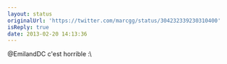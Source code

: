 ```yaml
---
layout: status
originalUrl: 'https://twitter.com/marcgg/status/304232339230310400'
isReply: true
date: 2013-02-20 14:13:36
---
```


@EmilandDC c'est horrible :\

